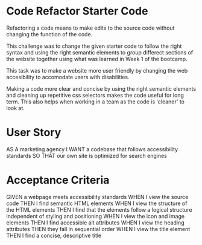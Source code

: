 # Code Refactor Starter Code
Refactoring a code means to make edits to the source code without changing the function of the code. 

This challenge was to change the given starter code to follow the right syntax and using the right semantic elements to group differect sections of the website together using what was learned in Week 1 of the bootcamp. 

This task was to make a website more user friendly by changing the web accesibility to accomodate users with disabilities. 

Making a code more clear and concise by using the right semantic elements and cleaning up repetitive css selectors makes the code useful for long term. This also helps when working in a team as the code is 'cleaner' to look at. 

# User Story

AS A marketing agency
I WANT a codebase that follows accessibility standards
SO THAT our own site is optimized for search engines

# Acceptance Criteria

GIVEN a webpage meets accessibility standards
WHEN I view the source code
THEN I find semantic HTML elements
WHEN I view the structure of the HTML elements
THEN I find that the elements follow a logical structure independent of styling and positioning
WHEN I view the icon and image elements
THEN I find accessible alt attributes
WHEN I view the heading attributes
THEN they fall in sequential order
WHEN I view the title element
THEN I find a concise, descriptive title